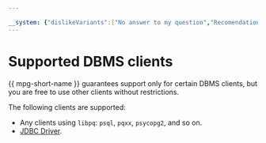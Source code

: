 ```yaml
---

__system: {"dislikeVariants":["No answer to my question","Recomendations didn't help","The content doesn't match title","Other"]}
---
```

# Supported DBMS clients

{{ mpg-short-name }} guarantees support only for certain DBMS clients, but you are free to use other clients without restrictions.

The following clients are supported:

- Any clients using `libpq`: `psql`, `pqxx`, `psycopg2`, and so on.
- [JDBC Driver](https://jdbc.postgresql.org).

